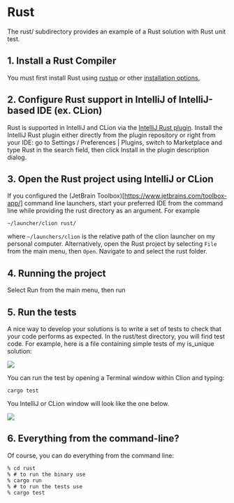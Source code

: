 # Rust 

The rust/ subdirectory provides an example of a Rust solution with Rust unit test. 

## 1. Install a Rust Compiler

You must first install Rust using [rustup](https://rustup.rs/) or other [installation options](https://github.com/rust-lang/rustup#other-installation-methods),

## 2. Configure Rust support in IntelliJ of IntelliJ-based IDE (ex. CLion)

Rust is supported in IntelliJ and CLion via the [IntelliJ Rust plugin](https://plugins.jetbrains.com/plugin/8182-rust?_ga=2.199433966.1937618986.1580431331-493015985.1579811855). Install the IntelliJ Rust plugin either directly from the plugin repository or right from your IDE: go to Settings / Preferences | Plugins, switch to Marketplace and type Rust in the search field, then click Install in the plugin description dialog.

## 3. Open the Rust project using IntelliJ or CLion

If you configured the (JetBrain Toolbox)[https://www.jetbrains.com/toolbox-app/] command line launchers, start your preferred IDE from the command line while providing the rust directory as an argument. For example

```
~/launcher/clion rust/
```

where `~/launchers/clion` is the relative path of the clion launcher on my personal computer. Alternatively, open the Rust project by selecting `File` from the main menu, then `Open`. Navigate to and select the rust folder.

## 4. Running the project

Select Run from the main menu, then run

## 5. Run the tests

A nice way to develop your solutions is to write a set of tests to check that your code performs as expected. In the rust/test directory, you will find test code. For example, here is a file containing simple tests of my is_unique solution:

<img src="https://github.com/ics-software-engineering/cci-playground/raw/master/images/rust-clion-isunique-test-code.png">

You can run the test by opening a Terminal window within Clion and typing:


```
cargo test
```

You IntelliJ or CLion window will look like the one below.

<img src="https://github.com/ics-software-engineering/cci-playground/raw/master/images/rust-clion-isunique-test-terminal.png">



## 6. Everything from the command-line?

Of course, you can do everything from the command line:

```
% cd rust
% # to run the binary use
% cargo run
% # to run the tests use
% cargo test
```     